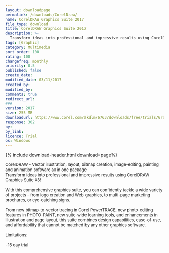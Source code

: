 ```yaml
---
layout: downloadpage
permalink: /downloads/CorelDraw/
name: CorelDRAW Graphics Suite 2017
file_type: download
title: CorelDRAW Graphics Suite 2017
description: >-
  Transform ideas into professional and impressive results using CorelDRAW Graphics Suite X3! With this comprehensive graphics suite, you can confidently tackle a wide variety of projects - from logo creation and Web graphics, to multi-page marketing
tags: [Graphic]
category: Multimedia
sort_order: 100
rating: 100
changefreq: monthly
priority: 0.5
published: false
create_date:
modified_date: 03/11/2017
created_by:
modified_by:
comments: true
redirect_url:
###
version: 2017
size: 255 MB
downloadurl: https://www.corel.com/akdlm/6763/downloads/free/trials/GraphicsSuite/2017/CorelDRAWGraphicsSuite2017Installer_RW.exe
response: 302
by:
by_link:
licence: Trial
os: Windows
---
```


{% include download-header.html download=page%}

<p style="fix-download-text !important">
<p><font size="2">CorelDRAW - Vector illustration, layout, bitmap creation, image-editing, painting and animation software all in one package <br />
Transform ideas into professional and impressive results using CorelDRAW Graphics Suite X3! <br />
<br />
With this comprehensive graphics suite, you can confidently tackle a wide variety <br />
of projects - from logo creation and Web graphics, to multi-page marketing brochures, or eye-catching signs. <br />
<br />
From new bitmap-to-vector tracing in Corel PowerTRACE, new photo-editing features in PHOTO-PAINT, new suite-wide learning tools, and enhancements in illustration and page layout, this suite combines design capabilities, ease-of-use, and affordability that cannot be matched by any other graphics software. <br />
<br />
Limitations: <br />
<br />
· 15 day trial</font></p></p>
